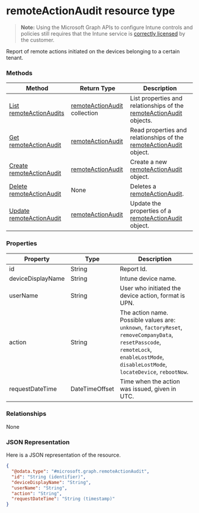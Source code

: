 ﻿# remoteActionAudit resource type> **Note:** Using the Microsoft Graph APIs to configure Intune controls and policies still requires that the Intune service is [correctly licensed](https://www.microsoft.com/en-us/cloud-platform/microsoft-intune-pricing) by the customer.

Report of remote actions initiated on the devices belonging to a certain tenant.
### Methods
|Method|Return Type|Description|
|---|---|---|
|[List remoteActionAudits](../api/intune_onboarding_remoteactionaudit_list.md)|[remoteActionAudit](../resources/intune_onboarding_remoteactionaudit.md) collection|List properties and relationships of the [remoteActionAudit](../resources/intune_onboarding_remoteactionaudit.md) objects.|
|[Get remoteActionAudit](../api/intune_onboarding_remoteactionaudit_get.md)|[remoteActionAudit](../resources/intune_onboarding_remoteactionaudit.md)|Read properties and relationships of the [remoteActionAudit](../resources/intune_onboarding_remoteactionaudit.md) object.|
|[Create remoteActionAudit](../api/intune_onboarding_remoteactionaudit_create.md)|[remoteActionAudit](../resources/intune_onboarding_remoteactionaudit.md)|Create a new [remoteActionAudit](../resources/intune_onboarding_remoteactionaudit.md) object.|
|[Delete remoteActionAudit](../api/intune_onboarding_remoteactionaudit_delete.md)|None|Deletes a [remoteActionAudit](../resources/intune_onboarding_remoteactionaudit.md).|
|[Update remoteActionAudit](../api/intune_onboarding_remoteactionaudit_update.md)|[remoteActionAudit](../resources/intune_onboarding_remoteactionaudit.md)|Update the properties of a [remoteActionAudit](../resources/intune_onboarding_remoteactionaudit.md) object.|

### Properties
|Property|Type|Description|
|---|---|---|
|id|String|Report Id.|
|deviceDisplayName|String|Intune device name.|
|userName|String|User who initiated the device action, format is UPN.|
|action|String|The action name. Possible values are: `unknown`, `factoryReset`, `removeCompanyData`, `resetPasscode`, `remoteLock`, `enableLostMode`, `disableLostMode`, `locateDevice`, `rebootNow`.|
|requestDateTime|DateTimeOffset|Time when the action was issued, given in UTC.|

### Relationships
None
### JSON Representation
Here is a JSON representation of the resource.
<!-- {
  "blockType": "resource",
  "keyProperty": "id",
  "@odata.type": "microsoft.graph.remoteActionAudit"
}
-->
```json
{
  "@odata.type": "#microsoft.graph.remoteActionAudit",
  "id": "String (identifier)",
  "deviceDisplayName": "String",
  "userName": "String",
  "action": "String",
  "requestDateTime": "String (timestamp)"
}
```



